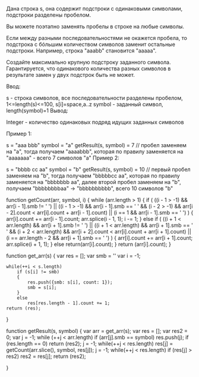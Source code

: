 Дана строка s, она содержит подстроки c одинаковыми символами, подстроки разделены пробелом.

Вы можете поэтапно заменять пробелы в строке на любые символы.

Если между разными последовательностями не окажется пробела, то подстрока с бóльшим количеством символов заменит остальные подстроки. Например, строка "aaabb" становится "aaaaa".

Создайте максимально крупную подстроку заданного символа. Гарантируется, что одинакового количества разных символов в результате замен у двух подстрок быть не может.

Ввод:

s - строка символов, все последовательности разделены пробелом, 1<=length(s)<=100, s[i]=space,a..z
symbol - заданный символ, length(symbol)=1
Вывод:

Integer - количество одинаковых подряд идущих заданных символов

Пример 1:

s = "aaa bbb"
symbol = "a"
getResult(s, symbol) = 7 // пробел заменяем на "a", тогда получаем "aaaabbb", которая по правилу заменяется на "aaaaaaa" - всего 7 символов "a"
Пример 2:

s = "bbbb cc aa"
symbol = "b"
getResult(s, symbol) = 10 // первый пробел заменяем на "b", тогда получаем "bbbbbcc aa", которая по правилу заменяется на "bbbbbbb aa", далее второй пробел заменяем на "b", получаем "bbbbbbbbaa" -> "bbbbbbbbbb", всего 10 символов "b"


function getCount(arr, symbol, i)
{
	while (arr.length > 1)
	{
		if ( ((i - 1 > -1) && arr[i - 1].smb != ' ')
			|| ((i - 1 > -1) && arr[i - 1].smb == ' ' && (i - 2 > -1) && arr[i - 2].count < arr[i].count + arr[i - 1].count) 
			|| (i == 1 && arr[i - 1].smb == ' ') )
		{
			arr[i].count += arr[i - 1].count;
			arr.splice(i - 1, 1);
			i -= 1;
		}
		else if ( ((i + 1 < arr.length) && arr[i + 1].smb != ' ')
			|| ((i + 1 < arr.length) && arr[i + 1].smb == ' ' && (i + 2 < arr.length) && arr[i + 2].count < arr[i].count + arr[i + 1].count) 
			|| (i == arr.length - 2 && arr[i + 1].smb == ' ') )
		{
			arr[i].count += arr[i + 1].count;
			arr.splice(i + 1, 1);
		}
		else
			return(arr[i].count);
	}
	return (arr[i].count);
}


function get_arr(s)
{
	var res = [];
	var smb = ''
	var i = -1;

	while(++i < s.length)
		if (s[i] != smb)
		{
			res.push({smb: s[i], count: 1});
			smb = s[i];
		}
		else
			res[res.length - 1].count += 1;
	return (res);

}

function getResult(s, symbol)
{
	var arr = get_arr(s);
	var res = [];
	var res2 = 0;
	var j = -1;
	while (++j < arr.length)
		if (arr[j].smb == symbol)
			res.push(j);
	if (res.length == 0)
		return (res2);
	j = -1;
	while(++j < res.length)
		res[j] = getCount(arr.slice(), symbol, res[j]);
	j = -1;
	while(++j < res.length)
		if (res[j] > res2)
			res2 = res[j];
	return (res2);

}